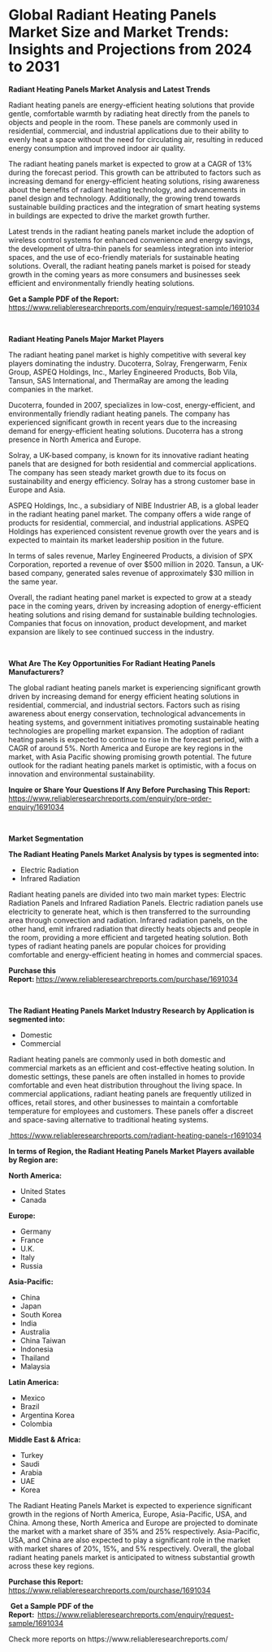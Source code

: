 <p><h1>Global Radiant Heating Panels Market Size and Market Trends: Insights and Projections from 2024 to 2031</h1></p><p><strong>Radiant Heating Panels Market Analysis and Latest Trends</strong></p>
<p><p>Radiant heating panels are energy-efficient heating solutions that provide gentle, comfortable warmth by radiating heat directly from the panels to objects and people in the room. These panels are commonly used in residential, commercial, and industrial applications due to their ability to evenly heat a space without the need for circulating air, resulting in reduced energy consumption and improved indoor air quality.</p><p>The radiant heating panels market is expected to grow at a CAGR of 13% during the forecast period. This growth can be attributed to factors such as increasing demand for energy-efficient heating solutions, rising awareness about the benefits of radiant heating technology, and advancements in panel design and technology. Additionally, the growing trend towards sustainable building practices and the integration of smart heating systems in buildings are expected to drive the market growth further.</p><p>Latest trends in the radiant heating panels market include the adoption of wireless control systems for enhanced convenience and energy savings, the development of ultra-thin panels for seamless integration into interior spaces, and the use of eco-friendly materials for sustainable heating solutions. Overall, the radiant heating panels market is poised for steady growth in the coming years as more consumers and businesses seek efficient and environmentally friendly heating solutions.</p></p>
<p><strong>Get a Sample PDF of the Report:&nbsp;</strong> <a href="https://www.reliableresearchreports.com/enquiry/request-sample/1691034">https://www.reliableresearchreports.com/enquiry/request-sample/1691034</a></p>
<p>&nbsp;</p>
<p><strong>Radiant Heating Panels Major Market Players</strong></p>
<p><p>The radiant heating panel market is highly competitive with several key players dominating the industry. Ducoterra, Solray, Frengerwarm, Fenix Group, ASPEQ Holdings, Inc., Marley Engineered Products, Bob Vila, Tansun, SAS International, and ThermaRay are among the leading companies in the market.</p><p>Ducoterra, founded in 2007, specializes in low-cost, energy-efficient, and environmentally friendly radiant heating panels. The company has experienced significant growth in recent years due to the increasing demand for energy-efficient heating solutions. Ducoterra has a strong presence in North America and Europe.</p><p>Solray, a UK-based company, is known for its innovative radiant heating panels that are designed for both residential and commercial applications. The company has seen steady market growth due to its focus on sustainability and energy efficiency. Solray has a strong customer base in Europe and Asia.</p><p>ASPEQ Holdings, Inc., a subsidiary of NIBE Industrier AB, is a global leader in the radiant heating panel market. The company offers a wide range of products for residential, commercial, and industrial applications. ASPEQ Holdings has experienced consistent revenue growth over the years and is expected to maintain its market leadership position in the future.</p><p>In terms of sales revenue, Marley Engineered Products, a division of SPX Corporation, reported a revenue of over $500 million in 2020. Tansun, a UK-based company, generated sales revenue of approximately $30 million in the same year.</p><p>Overall, the radiant heating panel market is expected to grow at a steady pace in the coming years, driven by increasing adoption of energy-efficient heating solutions and rising demand for sustainable building technologies. Companies that focus on innovation, product development, and market expansion are likely to see continued success in the industry.</p></p>
<p>&nbsp;</p>
<p><strong>What Are The Key Opportunities For Radiant Heating Panels Manufacturers?</strong></p>
<p><p>The global radiant heating panels market is experiencing significant growth driven by increasing demand for energy efficient heating solutions in residential, commercial, and industrial sectors. Factors such as rising awareness about energy conservation, technological advancements in heating systems, and government initiatives promoting sustainable heating technologies are propelling market expansion. The adoption of radiant heating panels is expected to continue to rise in the forecast period, with a CAGR of around 5%. North America and Europe are key regions in the market, with Asia Pacific showing promising growth potential. The future outlook for the radiant heating panels market is optimistic, with a focus on innovation and environmental sustainability.</p></p>
<p><strong>Inquire or Share Your Questions If Any Before Purchasing This Report:</strong> <a href="https://www.reliableresearchreports.com/enquiry/pre-order-enquiry/1691034">https://www.reliableresearchreports.com/enquiry/pre-order-enquiry/1691034</a></p>
<p>&nbsp;</p>
<p><strong>Market Segmentation</strong></p>
<p><strong>The Radiant Heating Panels Market Analysis by types is segmented into:</strong></p>
<p><ul><li>Electric Radiation</li><li>Infrared Radiation</li></ul></p>
<p><p>Radiant heating panels are divided into two main market types: Electric Radiation Panels and Infrared Radiation Panels. Electric radiation panels use electricity to generate heat, which is then transferred to the surrounding area through convection and radiation. Infrared radiation panels, on the other hand, emit infrared radiation that directly heats objects and people in the room, providing a more efficient and targeted heating solution. Both types of radiant heating panels are popular choices for providing comfortable and energy-efficient heating in homes and commercial spaces.</p></p>
<p><strong>Purchase this Report:&nbsp;</strong><a href="https://www.reliableresearchreports.com/purchase/1691034">https://www.reliableresearchreports.com/purchase/1691034</a></p>
<p>&nbsp;</p>
<p><strong>The Radiant Heating Panels Market Industry Research by Application is segmented into:</strong></p>
<p><ul><li>Domestic</li><li>Commercial</li></ul></p>
<p><p>Radiant heating panels are commonly used in both domestic and commercial markets as an efficient and cost-effective heating solution. In domestic settings, these panels are often installed in homes to provide comfortable and even heat distribution throughout the living space. In commercial applications, radiant heating panels are frequently utilized in offices, retail stores, and other businesses to maintain a comfortable temperature for employees and customers. These panels offer a discreet and space-saving alternative to traditional heating systems.</p></p>
<p><a href="https://www.reliableresearchreports.com/radiant-heating-panels-r1691034">&nbsp;https://www.reliableresearchreports.com/radiant-heating-panels-r1691034</a></p>
<p><strong>In terms of Region, the Radiant Heating Panels Market Players available by Region are:</strong></p>
<p>
    <p> <strong> North America: </strong>
        <ul>
            <li>United States</li>
            <li>Canada</li>
        </ul>
        </p> 
    <p> <strong> Europe: </strong>
        <ul>
            <li>Germany</li>
            <li>France</li>
            <li>U.K.</li>
            <li>Italy</li>
            <li>Russia</li>
        </ul>
        </p> 
    <p> <strong> Asia-Pacific: </strong>
        <ul>
            <li>China</li>
            <li>Japan</li>
            <li>South Korea</li>
            <li>India</li>
            <li>Australia</li>
            <li>China Taiwan</li>
            <li>Indonesia</li>
            <li>Thailand</li>
            <li>Malaysia</li>
        </ul>
        </p> 
    <p> <strong> Latin America: </strong>
        <ul>
            <li>Mexico</li>
            <li>Brazil</li>
            <li>Argentina Korea</li>
            <li>Colombia</li>
        </ul>
        </p> 
    <p> <strong> Middle East & Africa: </strong>
        <ul>
            <li>Turkey</li>
            <li>Saudi</li>
            <li>Arabia</li>
            <li>UAE</li>
            <li>Korea</li>
        </ul>
    </p>
    </p>
<p><p>The Radiant Heating Panels Market is expected to experience significant growth in the regions of North America, Europe, Asia-Pacific, USA, and China. Among these, North America and Europe are projected to dominate the market with a market share of 35% and 25% respectively. Asia-Pacific, USA, and China are also expected to play a significant role in the market with market shares of 20%, 15%, and 5% respectively. Overall, the global radiant heating panels market is anticipated to witness substantial growth across these key regions.</p></p>
<p><strong>Purchase this Report: </strong><a href="https://www.reliableresearchreports.com/purchase/1691034">https://www.reliableresearchreports.com/purchase/1691034</a></p>
<p>&nbsp;<strong>Get a Sample PDF of the Report:&nbsp;&nbsp;</strong><a href="https://www.reliableresearchreports.com/enquiry/request-sample/1691034">https://www.reliableresearchreports.com/enquiry/request-sample/1691034</a></p>
<p><strong></strong></p>
<p>Check more reports on https://www.reliableresearchreports.com/</p>